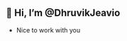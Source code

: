 ## 👋 Hi, I’m @DhruvikJeavio
- Nice to work with you

<!---
DhruvikJeavio/DhruvikJeavio is a ✨ special ✨ repository because its `README.md` (this file) appears on your GitHub profile.
You can click the Preview link to take a look at your changes.
--->
